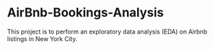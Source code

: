 # AirBnb-Bookings-Analysis
This project is to perform an exploratory data analysis (EDA) on Airbnb listings in New York City.
